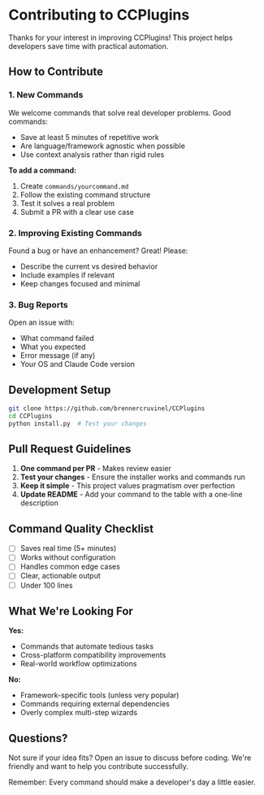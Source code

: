 # Contributing to CCPlugins

Thanks for your interest in improving CCPlugins! This project helps developers save time with practical automation.

## How to Contribute

### 1. New Commands
We welcome commands that solve real developer problems. Good commands:
- Save at least 5 minutes of repetitive work
- Are language/framework agnostic when possible
- Use context analysis rather than rigid rules

**To add a command:**
1. Create `commands/yourcommand.md`
2. Follow the existing command structure
3. Test it solves a real problem
4. Submit a PR with a clear use case

### 2. Improving Existing Commands
Found a bug or have an enhancement? Great! Please:
- Describe the current vs desired behavior
- Include examples if relevant
- Keep changes focused and minimal

### 3. Bug Reports
Open an issue with:
- What command failed
- What you expected
- Error message (if any)
- Your OS and Claude Code version

## Development Setup

```bash
git clone https://github.com/brennercruvinel/CCPlugins
cd CCPlugins
python install.py  # Test your changes
```

## Pull Request Guidelines

1. **One command per PR** - Makes review easier
2. **Test your changes** - Ensure the installer works and commands run
3. **Keep it simple** - This project values pragmatism over perfection
4. **Update README** - Add your command to the table with a one-line description

## Command Quality Checklist

- [ ] Saves real time (5+ minutes)
- [ ] Works without configuration
- [ ] Handles common edge cases
- [ ] Clear, actionable output
- [ ] Under 100 lines

## What We're Looking For

**Yes:**
- Commands that automate tedious tasks
- Cross-platform compatibility improvements  
- Real-world workflow optimizations

**No:**
- Framework-specific tools (unless very popular)
- Commands requiring external dependencies
- Overly complex multi-step wizards

## Questions?

Not sure if your idea fits? Open an issue to discuss before coding. We're friendly and want to help you contribute successfully.

Remember: Every command should make a developer's day a little easier.
